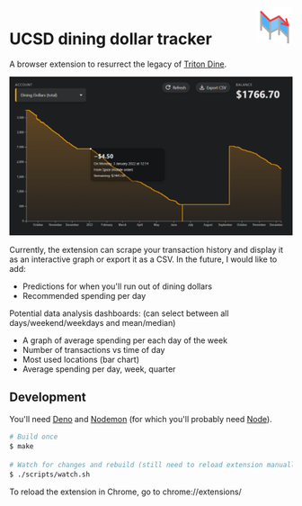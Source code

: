 <img src="./images/icon.svg" width="64" align="right" />

# UCSD dining dollar tracker

A browser extension to resurrect the legacy of [Triton Dine][triton-dine].

[triton-dine]: https://tritondine.jacksheridan.com/
[giraffe-catchers]: https://stuartcollection.ucsd.edu/artist/irwin.html

![Screenshot of the extension's Dining Dollar analysis page][graph]

[graph]: ./docs/images/scrape-graph.png

Currently, the extension can scrape your transaction history and display it as an interactive graph or export it as a CSV. In the future, I would like to add:

- Predictions for when you'll run out of dining dollars
- Recommended spending per day

Potential data analysis dashboards: (can select between all days/weekend/weekdays and mean/median)

- A graph of average spending per each day of the week
- Number of transactions vs time of day
- Most used locations (bar chart)
- Average spending per day, week, quarter

## Development

You'll need [Deno][deno] and [Nodemon][nodemon] (for which you'll probably need [Node][node]).

[deno]: https://deno.land/manual/getting_started/installation
[nodemon]: https://www.npmjs.com/package/nodemon#Installation
[node]: https://nodejs.org/en/

```sh
# Build once
$ make

# Watch for changes and rebuild (still need to reload extension manually)
$ ./scripts/watch.sh
```

To reload the extension in Chrome, go to chrome://extensions/
